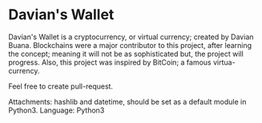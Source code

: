 # Davian's Wallet
Davian's Wallet is a cryptocurrency, or virtual currency; created by Davian Buana. Blockchains were a major contributor to this project, after learning the concept; meaning it will not be as sophisticated but, the project will progress. Also, this project was inspired by BitCoin; a famous virtua-currency. 

Feel free to create pull-request. 

Attachments: hashlib and datetime, should be set as a default module in Python3.
Language: Python3
